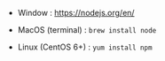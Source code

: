 
- Window : https://nodejs.org/en/

- MacOS (terminal) : `brew install node`

- Linux (CentOS 6+) : `yum install npm`

